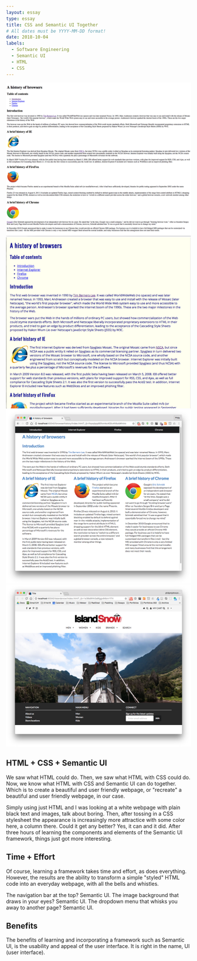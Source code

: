 ```yaml
---
layout: essay
type: essay
title: CSS and Semantic UI Together
# All dates must be YYYY-MM-DD format!
date: 2018-10-04
labels:
  - Software Engineering
  - Semantic UI
  - HTML
  - CSS
---
```


<div class="ui grid">
  <div class="row">
    <div class="left floated column">
      <img class="ui medium right image" src="../images/browserhistory1.png">
    </div>
    <div class="right floated column">
      <img class="ui medium right image" src="../images/browserhistory2.png">
    </div>
  </div>
  <div class="row">
    <div class="left floated column">
      <img class="ui medium right image" src="../images/browserhistorysemantic.png">
    </div>
    <div class="right floated column">
      <img class="ui medium right image" src="../images/islandsnow.png">
    </div>
  </div>
</div>

## HTML + CSS + Semantic UI

We saw what HTML could do. Then, we saw what HTML with CSS could do. Now, we know what HTML with CSS and Semantic UI can do together. Which is to create a beautiful and user friendly webpage, or "recreate" a beautiful and user friendly webpage, in our case.

Simply using just HTML and I was looking at a white webpage with plain black text and images, talk about boring. Then, after tossing in a CSS stylesheet the appearance is increasingly more attractice with some color here, a column there. Could it get any better? Yes, it can and it did. After three hours of learning the components and elements of the Semantic UI framework, things just got more interesting.

## Time + Effort

Of course, learning a framework takes time and effort, as does everything. However, the results are the ability to transform a simple "styled" HTML code into an everyday webpage, with all the bells and whistles.

The navigation bar at the top? Semantic UI. The image background that draws in your eyes? Semantic UI. The dropdown menu that whisks you away to another page? Semantic UI.

## Benefits

The benefits of learning and incorporating a framework such as Semantic UI, is the usability and appeal of the user interface. It is right in the name, UI (user interface).
